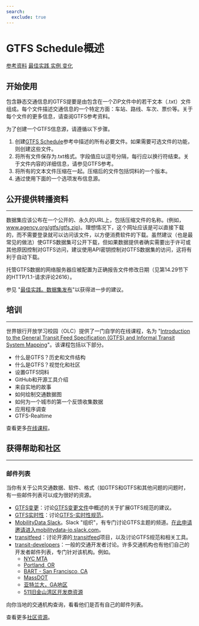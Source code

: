 ```yaml
---
search:
  exclude: true
---
```


# GTFS Schedule概述

<div class="landing-page">
   <a class="button" href="reference">参考资料</a>
   <a class="button" href="best-practices">最佳实践
</a>  <a class="button" href="examples">实例
</a>  <a class="button" href="changes">变化
</a></div>

## 开始使用

包含静态交通信息的GTFS提要是由包含在一个ZIP文件中的若干文本（.txt）文件组成。每个文件描述交通信息的一个特定方面：车站、路线、车次、票价等。关于每个文件的更多信息，请查阅GTFS参考资料。

为了创建一个GTFS信息源，请遵循以下步骤。

1. 创建[GTFS Schedule](reference)参考中描述的所有必要文件。如果需要可选文件的功能，则创建这些文件。
1. 将所有文件保存为.txt格式。字段值应以逗号分隔，每行应以换行符结束。关于文件内容的详细信息，请参见GTFS参考。
1. 将所有的文本文件压缩在一起。压缩后的文件包括饲料的一个版本。
1. 通过使用下面的一个选项发布信息源。

## 公开提供转播资料

<hr/>

数据集应该公布在一个公开的、永久的URL上，包括压缩文件的名称。(例如，www.agency.org/gtfs/gtfs.zip)。理想情况下，这个网址应该是可以直接下载的，而不需要登录就可以访问该文件，以方便消费软件的下载。虽然建议（也是最常见的做法）使GTFS数据集可公开下载，但如果数据提供者确实需要出于许可或其他原因控制对GTFS访问，建议使用API密钥控制对GTFS数据集的访问，这将有利于自动下载。

托管GTFS数据的网络服务器应被配置为正确报告文件修改日期（见第14.29节下的HTTP/1.1-请求评论2616）。

参见 "[最佳实践。数据集发布](best-practices/#dataset-publishing-general-practices)"以获得进一步的建议。

## 培训

<hr/>

世界银行开放学习校园（OLC）提供了一门自学的在线课程，名为 "[Introduction to the General Transit Feed Specification (GTFS) and Informal Transit System Mapping](https://olc.worldbank.org/content/introduction-general-transit-feed-specification-gtfs-and-informal-transit-system-mapping)"。该课程包括以下部分。

* 什么是GTFS？历史和文件结构
* 什么是GTFS？视觉化和社区
* 设置GTFS饲料
* GitHub和开源工具介绍
* 来自实地的故事
* 如何绘制交通数据图
* 如何为一个城市的第一个反馈收集数据
* 应用程序调查
* GTFS-Realtime

查看更多[在线课程](../resources/other/#on-line-courses)。

## 获得帮助和社区

<hr/>

### 邮件列表

当你有关于公共交通数据、软件、格式（如GTFS和GTFS和其他问题的问题时，有一些邮件列表可以成为很好的资源。

* [GTFS变更](https://groups.google.com/group/gtfs-changes)：讨论[GTFS变更文件](https://github.com/google/transit/blob/master/gtfs/CHANGES.md)中概述的关于扩展GTFS规范的建议。
* [GTFS实时性](https://groups.google.com/group/gtfs-realtime)：讨论[GTFS-实时性规范](https://github.com/google/transit/tree/master/gtfs-realtime)。
* [MobilityData Slack](https://mobilitydata-io.slack.com/)。Slack "组织"，有专门讨论GTFS主题的频道。[在此申请邀请进入mobilitydata-io.slack.com](https://share.mobilitydata.org/slack)。
* [ transitfeed](https://groups.google.com/group/transitfeed)：讨论开源的[ transitfeed](https://groups.google.com/group/transitfeed)项目，以及讨论GTFS规范和相关工具。
* [ transit-developers](https://groups.google.com/group/transit-developers)：一般的交通开发者讨论。许多交通机构也有他们自己的开发者邮件列表，专门针对该机构。例如。
    * [NYC MTA](https://groups.google.com/group/mtadeveloperresources)
    * [Portland, OR](https://groups.google.com/group/transit-developers-pdx)
    * [BART - San Francisco, CA](https://groups.google.com/group/bart-developers)
    * [MassDOT](https://groups.google.com/group/massdotdevelopers)
    * [亚特兰大，GA地区](https://groups.google.com/forum/#!forum/atl-transit-developers)
    * [511旧金山湾区开发商资源](https://groups.google.com/forum/#!forum/511sfbaydeveloperresources)

向你当地的交通机构查询，看看他们是否有自己的邮件列表。


查看更多[社区资源](../resources/community)。
